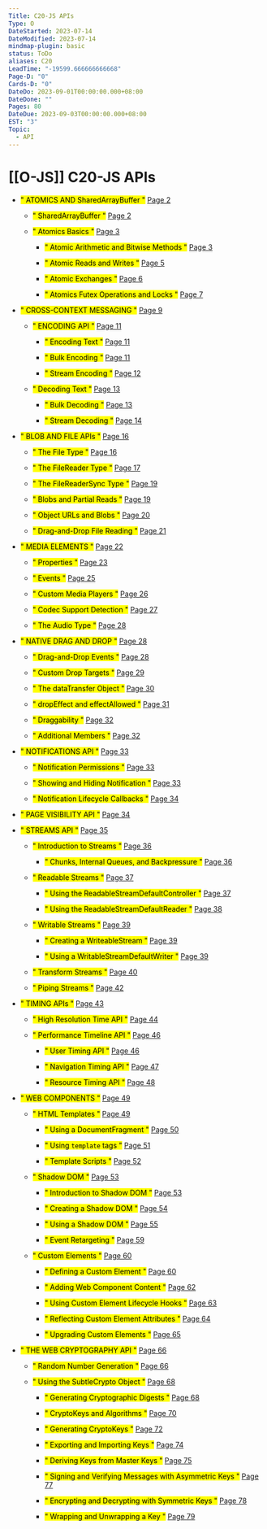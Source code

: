 ```yaml
---
Title: C20-JS APIs
Type: O
DateStarted: 2023-07-14
DateModified: 2023-07-14
mindmap-plugin: basic
status: ToDo
aliases: C20
LeadTime: "-19599.666666666668"
Page-D: "0"
Cards-D: "0"
DateDo: 2023-09-01T00:00:00.000+08:00
DateDone: ""
Pages: 80
DateDue: 2023-09-03T00:00:00.000+08:00
EST: "3"
Topic:
  - API
---
```


# [[O-JS]] C20-JS APIs

- <mark class="hltr-gray ">" ATOMICS AND SharedArrayBuffer "</mark> [Page 2 ](zotero://open-pdf/library/items/B82CYUJR?page=2&annotation=JNFLZYXL)

  - <mark class="hltr-gray ">" SharedArrayBuffer "</mark> [Page 2 ](zotero://open-pdf/library/items/B82CYUJR?page=2&annotation=APPSM45Z)

  - <mark class="hltr-gray ">" Atomics Basics "</mark> [Page 3 ](zotero://open-pdf/library/items/B82CYUJR?page=3&annotation=KL7NBQUB)

    - <mark class="hltr-gray ">" Atomic Arithmetic and Bitwise Methods "</mark> [Page 3 ](zotero://open-pdf/library/items/B82CYUJR?page=3&annotation=2E4IXG78)

    - <mark class="hltr-gray ">" Atomic Reads and Writes "</mark> [Page 5 ](zotero://open-pdf/library/items/B82CYUJR?page=5&annotation=KTSNLK88)

    - <mark class="hltr-gray ">" Atomic Exchanges "</mark> [Page 6 ](zotero://open-pdf/library/items/B82CYUJR?page=6&annotation=CRBSV6CJ)

    - <mark class="hltr-gray ">" Atomics Futex Operations and Locks "</mark> [Page 7 ](zotero://open-pdf/library/items/B82CYUJR?page=7&annotation=66CZ9RMS)

- <mark class="hltr-gray ">" CROSS-CONTEXT MESSAGING "</mark> [Page 9 ](zotero://open-pdf/library/items/B82CYUJR?page=9&annotation=4KXYBTJZ)

  - <mark class="hltr-gray ">" ENCODING API "</mark> [Page 11 ](zotero://open-pdf/library/items/B82CYUJR?page=11&annotation=3IXLJ4MB)

    - <mark class="hltr-gray ">" Encoding Text "</mark> [Page 11 ](zotero://open-pdf/library/items/B82CYUJR?page=11&annotation=STGHD925)

    - <mark class="hltr-gray ">" Bulk Encoding "</mark> [Page 11 ](zotero://open-pdf/library/items/B82CYUJR?page=11&annotation=SQJBLKLP)

    - <mark class="hltr-gray ">" Stream Encoding "</mark> [Page 12 ](zotero://open-pdf/library/items/B82CYUJR?page=12&annotation=QYSZYS4B)

  - <mark class="hltr-gray ">" Decoding Text "</mark> [Page 13 ](zotero://open-pdf/library/items/B82CYUJR?page=13&annotation=P3SX8T84)

    - <mark class="hltr-gray ">" Bulk Decoding "</mark> [Page 13 ](zotero://open-pdf/library/items/B82CYUJR?page=13&annotation=JMP89QZU)

    - <mark class="hltr-gray ">" Stream Decoding "</mark> [Page 14 ](zotero://open-pdf/library/items/B82CYUJR?page=14&annotation=39SM2VJU)

- <mark class="hltr-gray ">" BLOB AND FILE APIs "</mark> [Page 16 ](zotero://open-pdf/library/items/B82CYUJR?page=16&annotation=G3GN7C5T)

  - <mark class="hltr-gray ">" The File Type "</mark> [Page 16 ](zotero://open-pdf/library/items/B82CYUJR?page=16&annotation=S9A38HEU)

  - <mark class="hltr-gray ">" The FileReader Type "</mark> [Page 17 ](zotero://open-pdf/library/items/B82CYUJR?page=17&annotation=E9FAEQZN)

  - <mark class="hltr-gray ">" The FileReaderSync Type "</mark> [Page 19 ](zotero://open-pdf/library/items/B82CYUJR?page=19&annotation=4G2Y44X2)

  - <mark class="hltr-gray ">" Blobs and Partial Reads "</mark> [Page 19 ](zotero://open-pdf/library/items/B82CYUJR?page=19&annotation=TKFRMJA2)

  - <mark class="hltr-gray ">" Object URLs and Blobs "</mark> [Page 20 ](zotero://open-pdf/library/items/B82CYUJR?page=20&annotation=IKZLXKU9)

  - <mark class="hltr-gray ">" Drag-and-Drop File Reading "</mark> [Page 21 ](zotero://open-pdf/library/items/B82CYUJR?page=21&annotation=P9BPKZEV)

- <mark class="hltr-gray ">" MEDIA ELEMENTS "</mark> [Page 22 ](zotero://open-pdf/library/items/B82CYUJR?page=22&annotation=DYSYNHS9)

  - <mark class="hltr-gray ">" Properties "</mark> [Page 23 ](zotero://open-pdf/library/items/B82CYUJR?page=23&annotation=EUCQB68L)

  - <mark class="hltr-gray ">" Events "</mark> [Page 25 ](zotero://open-pdf/library/items/B82CYUJR?page=25&annotation=DV65VCWS)

  - <mark class="hltr-gray ">" Custom Media Players "</mark> [Page 26 ](zotero://open-pdf/library/items/B82CYUJR?page=26&annotation=3E5HFTGB)

  - <mark class="hltr-gray ">" Codec Support Detection "</mark> [Page 27 ](zotero://open-pdf/library/items/B82CYUJR?page=27&annotation=NDDE736L)

  - <mark class="hltr-gray ">" The Audio Type "</mark> [Page 28 ](zotero://open-pdf/library/items/B82CYUJR?page=28&annotation=C3AFF4BM)

- <mark class="hltr-gray ">" NATIVE DRAG AND DROP "</mark> [Page 28 ](zotero://open-pdf/library/items/B82CYUJR?page=28&annotation=6M595X5A)

  - <mark class="hltr-gray ">" Drag-and-Drop Events "</mark> [Page 28 ](zotero://open-pdf/library/items/B82CYUJR?page=28&annotation=GKN8FJEX)

  - <mark class="hltr-gray ">" Custom Drop Targets "</mark> [Page 29 ](zotero://open-pdf/library/items/B82CYUJR?page=29&annotation=96ITFV5R)

  - <mark class="hltr-gray ">" The dataTransfer Object "</mark> [Page 30 ](zotero://open-pdf/library/items/B82CYUJR?page=30&annotation=KR78Y2ES)

  - <mark class="hltr-gray ">" dropEffect and effectAllowed "</mark> [Page 31 ](zotero://open-pdf/library/items/B82CYUJR?page=31&annotation=LY7DB54B)

  - <mark class="hltr-gray ">" Draggability "</mark> [Page 32 ](zotero://open-pdf/library/items/B82CYUJR?page=32&annotation=BE8Y2AJU)

  - <mark class="hltr-gray ">" Additional Members "</mark> [Page 32 ](zotero://open-pdf/library/items/B82CYUJR?page=32&annotation=MJZ7IWFQ)

- <mark class="hltr-gray ">" NOTIFICATIONS API "</mark> [Page 33 ](zotero://open-pdf/library/items/B82CYUJR?page=33&annotation=CMQBPC2A)

  - <mark class="hltr-gray ">" Notification Permissions "</mark> [Page 33 ](zotero://open-pdf/library/items/B82CYUJR?page=33&annotation=NU92E87P)

  - <mark class="hltr-gray ">" Showing and Hiding Notification "</mark> [Page 33 ](zotero://open-pdf/library/items/B82CYUJR?page=33&annotation=Y3RAEC4A)

  - <mark class="hltr-gray ">" Notification Lifecycle Callbacks "</mark> [Page 34 ](zotero://open-pdf/library/items/B82CYUJR?page=34&annotation=U6HI2KPB)

- <mark class="hltr-gray ">" PAGE VISIBILITY API "</mark> [Page 34 ](zotero://open-pdf/library/items/B82CYUJR?page=34&annotation=F79JVJVY)

- <mark class="hltr-gray ">" STREAMS API "</mark> [Page 35 ](zotero://open-pdf/library/items/B82CYUJR?page=35&annotation=3JWSEBBY)

  - <mark class="hltr-gray ">" Introduction to Streams "</mark> [Page 36 ](zotero://open-pdf/library/items/B82CYUJR?page=36&annotation=IYQRIQBW)

    - <mark class="hltr-gray ">" Chunks, Internal Queues, and Backpressure "</mark> [Page 36 ](zotero://open-pdf/library/items/B82CYUJR?page=36&annotation=H6LTSXQG)

  - <mark class="hltr-gray ">" Readable Streams "</mark> [Page 37 ](zotero://open-pdf/library/items/B82CYUJR?page=37&annotation=TWWTPTAX)

    - <mark class="hltr-gray ">" Using the ReadableStreamDefaultController "</mark> [Page 37 ](zotero://open-pdf/library/items/B82CYUJR?page=37&annotation=GWRD9TRX)

    - <mark class="hltr-gray ">" Using the ReadableStreamDefaultReader "</mark> [Page 38 ](zotero://open-pdf/library/items/B82CYUJR?page=38&annotation=G4QXXTC2)

  - <mark class="hltr-gray ">" Writable Streams "</mark> [Page 39 ](zotero://open-pdf/library/items/B82CYUJR?page=39&annotation=SU6DAKCI)

    - <mark class="hltr-gray ">" Creating a WriteableStream "</mark> [Page 39 ](zotero://open-pdf/library/items/B82CYUJR?page=39&annotation=DUFC84KZ)

    - <mark class="hltr-gray ">" Using a WritableStreamDefaultWriter "</mark> [Page 39 ](zotero://open-pdf/library/items/B82CYUJR?page=39&annotation=I3BPTDTY)

  - <mark class="hltr-gray ">" Transform Streams "</mark> [Page 40 ](zotero://open-pdf/library/items/B82CYUJR?page=40&annotation=X94JYANH)

  - <mark class="hltr-gray ">" Piping Streams "</mark> [Page 42 ](zotero://open-pdf/library/items/B82CYUJR?page=42&annotation=9AHAF39E)

- <mark class="hltr-gray ">" TIMING APIs "</mark> [Page 43 ](zotero://open-pdf/library/items/B82CYUJR?page=43&annotation=YV9SZIMC)

  - <mark class="hltr-gray ">" High Resolution Time API "</mark> [Page 44 ](zotero://open-pdf/library/items/B82CYUJR?page=44&annotation=B7KV823A)

  - <mark class="hltr-gray ">" Performance Timeline API "</mark> [Page 46 ](zotero://open-pdf/library/items/B82CYUJR?page=46&annotation=SB5CPU6A)

    - <mark class="hltr-gray ">" User Timing API "</mark> [Page 46 ](zotero://open-pdf/library/items/B82CYUJR?page=46&annotation=QHU4ZH58)

    - <mark class="hltr-gray ">" Navigation Timing API "</mark> [Page 47 ](zotero://open-pdf/library/items/B82CYUJR?page=47&annotation=ETG5RI6Q)

    - <mark class="hltr-gray ">" Resource Timing API "</mark> [Page 48 ](zotero://open-pdf/library/items/B82CYUJR?page=48&annotation=DPGP4BJQ)

- <mark class="hltr-gray ">" WEB COMPONENTS "</mark> [Page 49 ](zotero://open-pdf/library/items/B82CYUJR?page=49&annotation=H7A46EV4)

  - <mark class="hltr-gray ">" HTML Templates "</mark> [Page 49 ](zotero://open-pdf/library/items/B82CYUJR?page=49&annotation=GF3TJMBH)

    - <mark class="hltr-gray ">" Using a DocumentFragment "</mark> [Page 50 ](zotero://open-pdf/library/items/B82CYUJR?page=50&annotation=CKLYDEV2)

    - <mark class="hltr-gray ">" Using `template` tags "</mark> [Page 51 ](zotero://open-pdf/library/items/B82CYUJR?page=51&annotation=APJEFJD6)

    - <mark class="hltr-gray ">" Template Scripts "</mark> [Page 52 ](zotero://open-pdf/library/items/B82CYUJR?page=52&annotation=CQS45STD)

  - <mark class="hltr-gray ">" Shadow DOM "</mark> [Page 53 ](zotero://open-pdf/library/items/B82CYUJR?page=53&annotation=VVNQE4WP)

    - <mark class="hltr-gray ">" Introduction to Shadow DOM "</mark> [Page 53 ](zotero://open-pdf/library/items/B82CYUJR?page=53&annotation=IUCM82IZ)

    - <mark class="hltr-gray ">" Creating a Shadow DOM "</mark> [Page 54 ](zotero://open-pdf/library/items/B82CYUJR?page=54&annotation=HT2BWSCZ)

    - <mark class="hltr-gray ">" Using a Shadow DOM "</mark> [Page 55 ](zotero://open-pdf/library/items/B82CYUJR?page=55&annotation=PXNW4SKM)

    - <mark class="hltr-gray ">" Event Retargeting "</mark> [Page 59 ](zotero://open-pdf/library/items/B82CYUJR?page=59&annotation=ZWKQBVGM)

  - <mark class="hltr-gray ">" Custom Elements "</mark> [Page 60 ](zotero://open-pdf/library/items/B82CYUJR?page=60&annotation=WP5RJH4G)

    - <mark class="hltr-gray ">" Defining a Custom Element "</mark> [Page 60 ](zotero://open-pdf/library/items/B82CYUJR?page=60&annotation=6FV9WYJP)

    - <mark class="hltr-gray ">" Adding Web Component Content "</mark> [Page 62 ](zotero://open-pdf/library/items/B82CYUJR?page=62&annotation=KDKXKBTP)

    - <mark class="hltr-gray ">" Using Custom Element Lifecycle Hooks "</mark> [Page 63 ](zotero://open-pdf/library/items/B82CYUJR?page=63&annotation=AGCH6TM5)

    - <mark class="hltr-gray ">" Reflecting Custom Element Attributes "</mark> [Page 64 ](zotero://open-pdf/library/items/B82CYUJR?page=64&annotation=GR5UMNVB)

    - <mark class="hltr-gray ">" Upgrading Custom Elements "</mark> [Page 65 ](zotero://open-pdf/library/items/B82CYUJR?page=65&annotation=IEIJY3SC)

- <mark class="hltr-gray ">" THE WEB CRYPTOGRAPHY API "</mark> [Page 66 ](zotero://open-pdf/library/items/B82CYUJR?page=66&annotation=XIEHIY75)

  - <mark class="hltr-gray ">" Random Number Generation "</mark> [Page 66 ](zotero://open-pdf/library/items/B82CYUJR?page=66&annotation=NQELQX8D)

  - <mark class="hltr-gray ">" Using the SubtleCrypto Object "</mark> [Page 68 ](zotero://open-pdf/library/items/B82CYUJR?page=68&annotation=ER3FSN7W)

    - <mark class="hltr-gray ">" Generating Cryptographic Digests "</mark> [Page 68 ](zotero://open-pdf/library/items/B82CYUJR?page=68&annotation=MU2G93NY)

    - <mark class="hltr-gray ">" CryptoKeys and Algorithms "</mark> [Page 70 ](zotero://open-pdf/library/items/B82CYUJR?page=70&annotation=2GYUYB68)

    - <mark class="hltr-gray ">" Generating CryptoKeys "</mark> [Page 72 ](zotero://open-pdf/library/items/B82CYUJR?page=72&annotation=ABKU2LFW)

    - <mark class="hltr-gray ">" Exporting and Importing Keys "</mark> [Page 74 ](zotero://open-pdf/library/items/B82CYUJR?page=74&annotation=39IBJY8M)

    - <mark class="hltr-gray ">" Deriving Keys from Master Keys "</mark> [Page 75 ](zotero://open-pdf/library/items/B82CYUJR?page=75&annotation=3YQUHFFE)

    - <mark class="hltr-gray ">" Signing and Verifying Messages with Asymmetric Keys "</mark> [Page 77 ](zotero://open-pdf/library/items/B82CYUJR?page=77&annotation=6UHVSDRV)

    - <mark class="hltr-gray ">" Encrypting and Decrypting with Symmetric Keys "</mark> [Page 78 ](zotero://open-pdf/library/items/B82CYUJR?page=78&annotation=CQ6CU9WB)

    - <mark class="hltr-gray ">" Wrapping and Unwrapping a Key "</mark> [Page 79 ](zotero://open-pdf/library/items/B82CYUJR?page=79&annotation=U7LQP55R)
